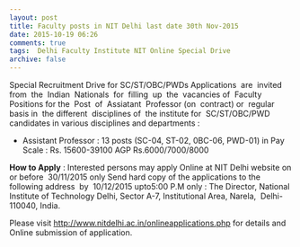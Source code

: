 ```yaml
---
layout: post
title: Faculty posts in NIT Delhi last date 30th Nov-2015   
date: 2015-10-19 06:26
comments: true
tags:  Delhi Faculty Institute NIT Online Special Drive 
archive: false
---
```

Special Recruitment Drive for SC/ST/OBC/PWDs
Applications  are  invited  from  the  Indian  Nationals  for  filling  up  the  vacancies of  Faculty Positions for the  Post  of  Assiatant  Professor (on  contract) or  regular  basis in  the different  disciplines of  the institute for  SC/ST/OBC/PWD candidates in various disciplines and departments :


- Assistant Professor : 13 posts (SC-04, ST-02, 0BC-06, PWD-01) in Pay Scale : Rs. 15600-39100 AGP Rs.6000/7000/8000


**How to Apply** : Interested persons may apply Online at NIT Delhi website on or before  30/11/2015 only Send hard copy of the applications to the following address  by  10/12/2015 upto5:00 P.M only : The Director, National Institute of Technology Delhi, Sector A-7, Institutional Area, Narela,  Delhi-110040, India.

Please visit <http://www.nitdelhi.ac.in/onlineapplications.php> for details and Online submission of application.



